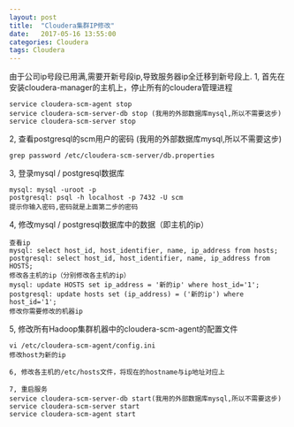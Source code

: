 ```yaml
---
layout: post
title:  "Cloudera集群IP修改"
date:   2017-05-16 13:55:00
categories: Cloudera
tags: Cloudera
---
```

由于公司ip号段已用满,需要开新号段ip,导致服务器ip全迁移到新号段上.
1, 首先在安装cloudera-manager的主机上，停止所有的cloudera管理进程
``` shell
service cloudera-scm-agent stop
service cloudera-scm-server-db stop (我用的外部数据库mysql,所以不需要这步)
service cloudera-scm-server stop
```

2, 查看postgresql的scm用户的密码 (我用的外部数据库mysql,所以不需要这步)
``` shell
grep password /etc/cloudera-scm-server/db.properties
```

3, 登录mysql / postgresql数据库
``` shell
mysql: mysql -uroot -p
postgresql: psql -h localhost -p 7432 -U scm
提示你输入密码,密码就是上面第二步的密码
```
4, 修改mysql / postgresql数据库中的数据（即主机的ip）
``` shell
查看ip
mysql: select host_id, host_identifier, name, ip_address from hosts;
postgresql: select host_id, host_identifier, name, ip_address from HOSTS;
修改各主机的ip（分别修改各主机的ip）
mysql: update HOSTS set ip_address = '新的ip' where host_id='1';
postgresql: update hosts set (ip_address) = ('新的ip') where host_id='1';
修改你需要修改的机器ip
```

5, 修改所有Hadoop集群机器中的cloudera-scm-agent的配置文件
``` shell
vi /etc/cloudera-scm-agent/config.ini
修改host为新的ip

6, 修改各主机的/etc/hosts文件，将现在的hostname与ip地址对应上

7, 重启服务
service cloudera-scm-server-db start(我用的外部数据库mysql,所以不需要这步)
service cloudera-scm-server start
service cloudera-scm-agent start
```
